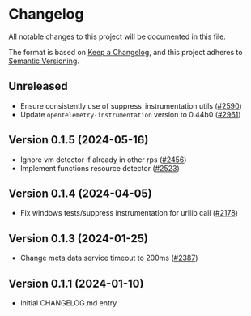 # Changelog

All notable changes to this project will be documented in this file.

The format is based on [Keep a Changelog](https://keepachangelog.com/en/1.0.0/),
and this project adheres to [Semantic Versioning](https://semver.org/spec/v2.0.0.html).

## Unreleased

- Ensure consistently use of suppress_instrumentation utils
  ([#2590](https://github.com/open-telemetry/opentelemetry-python-contrib/pull/2590))
- Update `opentelemetry-instrumentation` version to 0.44b0
  ([#2961](https://github.com/open-telemetry/opentelemetry-python-contrib/pull/2961))

## Version 0.1.5 (2024-05-16)

- Ignore vm detector if already in other rps
  ([#2456](https://github.com/open-telemetry/opentelemetry-python-contrib/pull/2456))
- Implement functions resource detector
  ([#2523](https://github.com/open-telemetry/opentelemetry-python-contrib/pull/2523))

## Version 0.1.4 (2024-04-05)

- Fix windows tests/suppress instrumentation for urllib call
  ([#2178](https://github.com/open-telemetry/opentelemetry-python-contrib/pull/2178))

## Version 0.1.3 (2024-01-25)

- Change meta data service timeout to 200ms
  ([#2387](https://github.com/open-telemetry/opentelemetry-python-contrib/pull/2387))

## Version 0.1.1 (2024-01-10)

- Initial CHANGELOG.md entry
